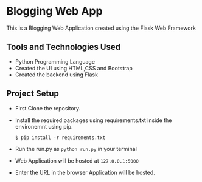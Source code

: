 # Blogging Web App
This is a Blogging Web Application created using the Flask Web Framework

## Tools and Technologies Used
- Python Programming Language
- Created the UI using HTML,CSS and Bootstrap
- Created the backend using Flask

## Project Setup
- First Clone the repository.  
- Install the required packages using requirements.txt inside the environemnt using pip.

      $ pip install -r requirements.txt
  
- Run the run.py as `python run.py` in your terminal
- Web Application will be hosted at `127.0.0.1:5000`
- Enter the URL in the browser Application will be hosted.
